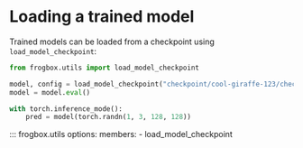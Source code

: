 # Loading a trained model

Trained models can be loaded from a checkpoint using `load_model_checkpoint`:

```python
from frogbox.utils import load_model_checkpoint

model, config = load_model_checkpoint("checkpoint/cool-giraffe-123/checkpoint_1234.pt")
model = model.eval()

with torch.inference_mode():
    pred = model(torch.randn(1, 3, 128, 128))
```

::: frogbox.utils
    options:
      members:
        - load_model_checkpoint
